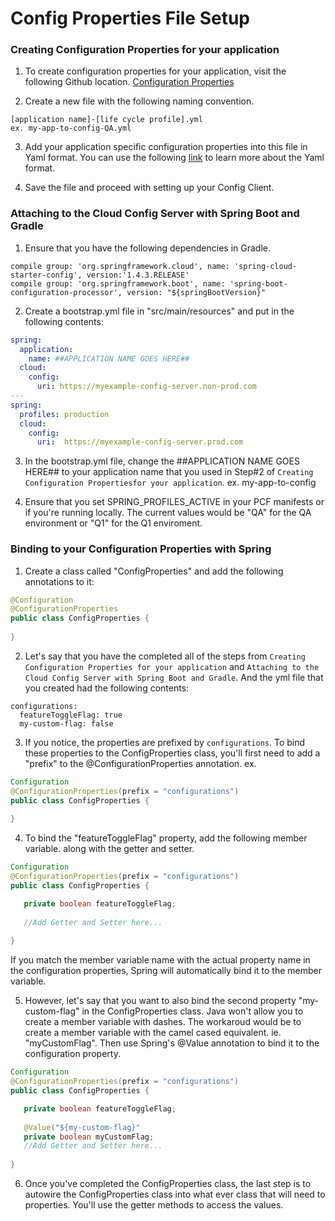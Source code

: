 # Config Properties File Setup

### Creating Configuration Properties for your application
1. To create configuration properties for your application, visit the following Github location.
[Configuration Properties](https://github.com/paigen11/spring-cloud-config-properties-sample)

2. Create a new file with the following naming convention.
```
[application name]-[life cycle profile].yml
ex. my-app-to-config-QA.yml
```

3. Add your application specific configuration properties into this file in Yaml format.  You can use the following [link](https://learnxinyminutes.com/docs/yaml/) to learn more about the Yaml format.

4. Save the file and proceed with setting up your Config Client.


### Attaching to the Cloud Config Server with Spring Boot and Gradle
1. Ensure that you have the following dependencies in Gradle.

```
compile group: 'org.springframework.cloud', name: 'spring-cloud-starter-config', version:'1.4.3.RELEASE'
compile group: 'org.springframework.boot', name: 'spring-boot-configuration-processor', version: "${springBootVersion}"
```

2. Create a bootstrap.yml file in "src/main/resources" and put in the following contents:
```yml
spring:
  application:
    name: ##APPLICATION NAME GOES HERE##
  cloud:
    config:
      uri: https://myexample-config-server.non-prod.com
---
spring:
  profiles: production
  cloud:
    config:
      uri:  https://myexample-config-server.prod.com
```

3. In the bootstrap.yml file, change the ##APPLICATION NAME GOES HERE## to your application name that you used in Step#2 of `Creating Configuration Propertiesfor your application`. ex. my-app-to-config

4. Ensure that you set SPRING_PROFILES_ACTIVE in your PCF manifests or if you're running locally.  The current values would be "QA" for the QA environment or "Q1" for the Q1 enviroment.  

### Binding to your Configuration Properties with Spring
1. Create a class called "ConfigProperties" and add the following annotations to it:
```java
@Configuration
@ConfigurationProperties
public class ConfigProperties {
    
}
```

2. Let's say that you have the completed all of the steps from `Creating Configuration Properties for your application` and `Attaching to the Cloud Config Server with Spring Boot and Gradle`.  And the yml file that you created had the following contents:
```
configurations:
  featureToggleFlag: true
  my-custom-flag: false
```

3. If you notice, the properties are prefixed by `configurations`.  To bind these properties to the ConfigProperties class, you'll first need to add a "prefix" to the @ConfigurationProperties annotation. ex.
```java
Configuration
@ConfigurationProperties(prefix = "configurations")
public class ConfigProperties {
    
}
```

4. To bind the "featureToggleFlag" property, add the following member variable. along with the getter and setter.
```java
Configuration
@ConfigurationProperties(prefix = "configurations")
public class ConfigProperties {

   private boolean featureToggleFlag;
   
   //Add Getter and Setter here...
    
}
```
If you match the member variable name with the actual property name in the configuration properties, Spring will automatically bind it to the member variable.

5. However, let's say that you want to also bind the second property "my-custom-flag" in the ConfigProperties class.  Java won't allow you to create a member variable with dashes.  The workaroud would be to create a member variable with the camel cased equivalent. ie. "myCustomFlag". Then use Spring's @Value annotation to bind it to the configuration property. 
```java
Configuration
@ConfigurationProperties(prefix = "configurations")
public class ConfigProperties {

   private boolean featureToggleFlag;
   
   @Value("${my-custom-flag}"
   private boolean myCustomFlag;
   //Add Getter and Setter here...
    
}
```

6.  Once you've completed the ConfigProperties class, the last step is to autowire the ConfigProperties class into what ever class that will need to properties.  You'll use the getter methods to access the values.
